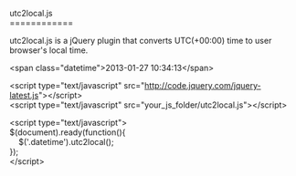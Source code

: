 <p>utc2local.js<br>
  ============</p>
<p>utc2local.js is a jQuery plugin that converts UTC(+00:00) time to user browser's local time.</p>
<p>&lt;span class=&quot;datetime&quot;&gt;2013-01-27 10:34:13&lt;/span&gt;</p>
<p>&lt;script type=&quot;text/javascript&quot; src=&quot;<a href="http://code.jquery.com/jquery-latest.js">http://code.jquery.com/jquery-latest.js</a>&quot;&gt;&lt;/script&gt;<br>
  &lt;script type=&quot;text/javascript&quot; src=&quot;your_js_folder/utc2local.js&quot;&gt;&lt;/script&gt;</p>
<p>&lt;script type=&quot;text/javascript&quot;&gt;<br>
  $(document).ready(function(){<br>
  &nbsp;&nbsp;&nbsp;&nbsp;$('.datetime').utc2local();<br>
  });<br>
  &lt;/script&gt;</p>
